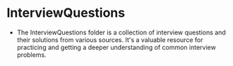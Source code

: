# InterviewQuestions
- The InterviewQuestions folder is a collection of interview questions and their solutions from various sources. It's a valuable resource for practicing and getting a deeper understanding of common interview problems.